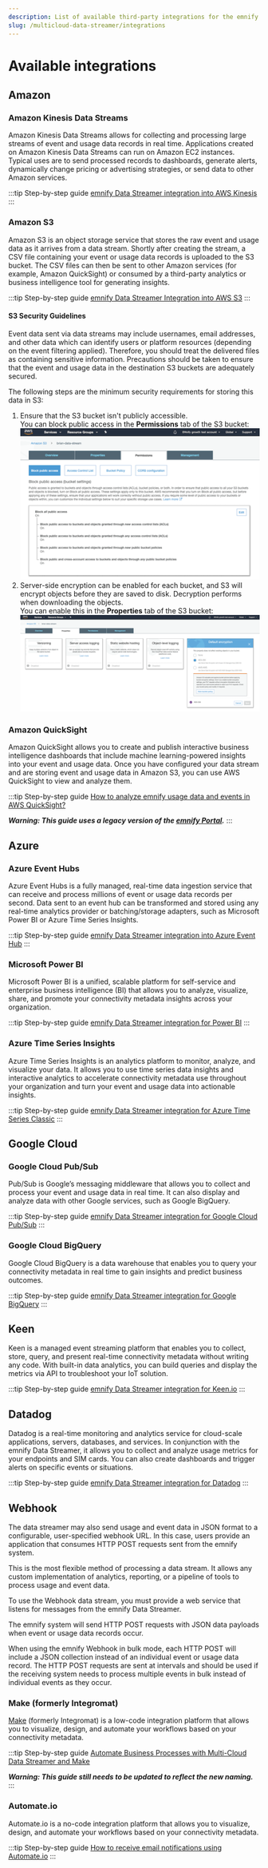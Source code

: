 ```yaml
---
description: List of available third-party integrations for the emnify multicloud Data streamer and links to step-by-step implementation guides
slug: /multicloud-data-streamer/integrations
---
```


# Available integrations

## Amazon

### Amazon Kinesis Data Streams

Amazon Kinesis Data Streams allows for collecting and processing large streams of event and usage data records in real time.
Applications created on Amazon Kinesis Data Streams can run on Amazon EC2 instances.
Typical uses are to send processed records to dashboards, generate alerts, dynamically change pricing or advertising strategies, or send data to other Amazon services.

:::tip Step-by-step guide
[emnify Data Streamer integration into AWS Kinesis](https://www.emnify.com/integration-guides/emnify-datastreamer-integration-into-aws-kinesis)
:::

### Amazon S3

Amazon S3 is an object storage service that stores the raw event and usage data as it arrives from a data stream.
Shortly after creating the stream, a CSV file containing your event or usage data records is uploaded to the S3 bucket.
The CSV files can then be sent to other Amazon services (for example, Amazon QuickSight) or consumed by a third-party analytics or business intelligence tool for generating insights.

:::tip Step-by-step guide
[emnify Data Streamer Integration into AWS S3](https://www.emnify.com/integration-guides/emnify-datastreamer-integration-into-aws-s3)
:::

#### S3 Security Guidelines

Event data sent via data streams may include usernames, email addresses, and other data which can identify users or platform resources (depending on the event filtering applied).
Therefore, you should treat the delivered files as containing sensitive information.
Precautions should be taken to ensure that the event and usage data in the destination S3 buckets are adequately secured.

The following steps are the minimum security requirements for storing this data in S3:

1. Ensure that the S3 bucket isn't publicly accessible.   
   You can block public access in the **Permissions** tab of the S3 bucket:
   ![Screenshot from a test S3 bucket in the AWS console. The "Permissions" tab is active at the top. Underneath, "Block public access" is selected. There is a description about the block public access bucket settings, followed by a panel indicating that "Block all public access" is marked as "On." There is also an "Edit" button in this panel.](assets/aws-s3-bucket-permissions-blocking-public-access.png)
1. Server-side encryption can be enabled for each bucket, and S3 will encrypt objects before they are saved to disk.
   Decryption performs when downloading the objects.  
   You can enable this in the **Properties** tab of the S3 bucket:
   ![Screenshot from the same test S3 bucket. The "Properties" tab is active, showing various available properties and their status. In this screenshot, all are disabled except "Default encryption," which has "AES-256" as the selected value. A modal is visible, prompting you to "View bucket policy."](assets/aws-s3-bucket-properties-encryption.png)

### Amazon QuickSight

Amazon QuickSight allows you to create and publish interactive business intelligence dashboards that include machine learning-powered insights into your event and usage data.
Once you have configured your data stream and are storing event and usage data in Amazon S3, you can use AWS QuickSight to view and analyze them.

:::tip Step-by-step guide
[How to analyze emnify usage data and events in AWS QuickSight?](https://support.emnify.com/hc/en-us/articles/360010604820-How-to-analyze-emnify-usage-data-and-events-in-AWS-Quicksight-)

**_Warning: This guide uses a legacy version of the [emnify Portal](https://portal.emnify.com/)._**
:::

## Azure

### Azure Event Hubs

Azure Event Hubs is a fully managed, real-time data ingestion service that can receive and process millions of event or usage data records per second.
Data sent to an event hub can be transformed and stored using any real-time analytics provider or batching/storage adapters, such as Microsoft Power BI or Azure Time Series Insights.

:::tip Step-by-step guide
[emnify Data Streamer integration into Azure Event Hub](https://www.emnify.com/integration-guides/emnify-datastreamer-integration-into-azure-event-hub)
:::

### Microsoft Power BI

Microsoft Power BI is a unified, scalable platform for self-service and enterprise business intelligence (BI) that allows you to analyze, visualize, share, and promote your connectivity metadata insights across your organization.

:::tip Step-by-step guide
[emnify Data Streamer integration for Power BI](https://www.emnify.com/integration-guides/emnify-datastreamer-integration-for-power-bi)
:::

### Azure Time Series Insights

Azure Time Series Insights is an analytics platform to monitor, analyze, and visualize your data.
It allows you to use time series data insights and interactive analytics to accelerate connectivity metadata use throughout your organization and turn your event and usage data into actionable insights.

:::tip Step-by-step guide
[emnify Data Streamer integration for Azure Time Series Classic](https://www.emnify.com/integration-guides/emnify-datastreamer-integration-for-azure-time-series-classic)
:::

## Google Cloud

### Google Cloud Pub/Sub

Pub/Sub is Google’s messaging middleware that allows you to collect and process your event and usage data in real time.
It can also display and analyze data with other Google services, such as Google BigQuery.

:::tip Step-by-step guide
[emnify Data Streamer integration for Google Cloud Pub/Sub](https://www.emnify.com/integration-guides/datastreamer-integration-into-google-cloud-pubsub)
:::

### Google Cloud BigQuery

Google Cloud BigQuery is a data warehouse that enables you to query your connectivity metadata in real time to gain insights and predict business outcomes.

:::tip Step-by-step guide
[emnify Data Streamer integration for Google BigQuery](https://www.emnify.com/integration-guides/datastreamer-integration-google-bigquery)
:::

## Keen

Keen is a managed event streaming platform that enables you to collect, store, query, and present real-time connectivity metadata without writing any code.
With built-in data analytics, you can build queries and display the metrics via API to troubleshoot your IoT solution.

:::tip Step-by-step guide
[emnify Data Streamer integration for Keen.io](https://www.emnify.com/integration-guides/emnify-datastreamer-integration-for-keen-io)
:::

## Datadog

Datadog is a real-time monitoring and analytics service for cloud-scale applications, servers, databases, and services.
In conjunction with the emnify Data Streamer, it allows you to collect and analyze usage metrics for your endpoints and SIM cards.
You can also create dashboards and trigger alerts on specific events or situations.

:::tip Step-by-step guide
[emnify Data Streamer integration for Datadog](https://www.emnify.com/integration-guides/emnify-datastreamer-integration-for-datadog)
:::

## Webhook

The data streamer may also send usage and event data in JSON format to a configurable, user-specified webhook URL.
In this case, users provide an application that consumes HTTP POST requests sent from the emnify system.

This is the most flexible method of processing a data stream. It allows any custom implementation of analytics, reporting, or a pipeline of tools to process usage and event data.

To use the Webhook data stream, you must provide a web service that listens for messages from the emnify Data Streamer.

The emnify system will send HTTP POST requests with JSON data payloads when event or usage data records occur.

When using the emnify Webhook in bulk mode, each HTTP POST will include a JSON collection instead of an individual event or usage data record.
The HTTP POST requests are sent at intervals and should be used if the receiving system needs to process multiple events in bulk instead of individual events as they occur.

### Make (formerly Integromat)

[Make](https://www.make.com/en) (formerly Integromat) is a low-code integration platform that allows you to visualize, design, and automate your workflows based on your connectivity metadata.

:::tip Step-by-step guide
[Automate Business Processes with Multi-Cloud Data Streamer and Make](https://www.emnify.com/integration-guides/emnify-mcds-integromat-integration)

**_Warning: This guide still needs to be updated to reflect the new naming._**
:::

### Automate.io

Automate.io is a no-code integration platform that allows you to visualize, design, and automate your workflows based on your connectivity metadata.

:::tip Step-by-step guide
[How to receive email notifications using Automate.io](https://www.emnify.com/integration-guides/how-to-receice-email-notifications-using-automate.io)
:::
